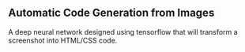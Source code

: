 ## Automatic Code Generation from Images

A deep neural network designed using tensorflow that will transform a screenshot into HTML/CSS code.
